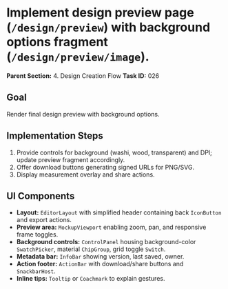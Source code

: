 # Implement design preview page (`/design/preview`) with background options fragment (`/design/preview/image`).

**Parent Section:** 4. Design Creation Flow
**Task ID:** 026

## Goal
Render final design preview with background options.

## Implementation Steps
1. Provide controls for background (washi, wood, transparent) and DPI; update preview fragment accordingly.
2. Offer download buttons generating signed URLs for PNG/SVG.
3. Display measurement overlay and share actions.

## UI Components
- **Layout:** `EditorLayout` with simplified header containing back `IconButton` and export actions.
- **Preview area:** `MockupViewport` enabling zoom, pan, and responsive frame toggles.
- **Background controls:** `ControlPanel` housing background-color `SwatchPicker`, material `ChipGroup`, grid toggle `Switch`.
- **Metadata bar:** `InfoBar` showing version, last saved, owner.
- **Action footer:** `ActionBar` with download/share buttons and `SnackbarHost`.
- **Inline tips:** `Tooltip` or `Coachmark` to explain gestures.
